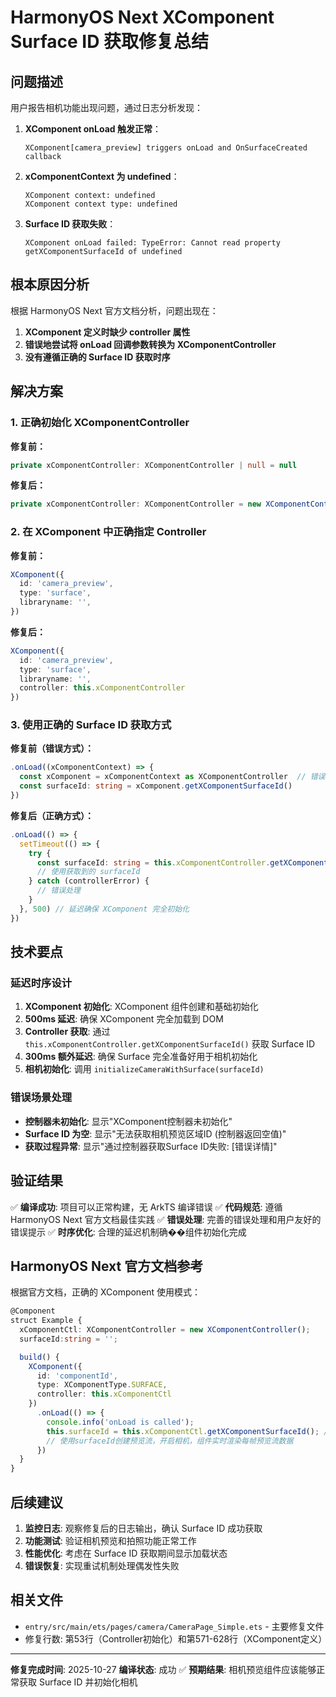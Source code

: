 # HarmonyOS Next XComponent Surface ID 获取修复总结

## 问题描述

用户报告相机功能出现问题，通过日志分析发现：

1. **XComponent onLoad 触发正常**：
   ```
   XComponent[camera_preview] triggers onLoad and OnSurfaceCreated callback
   ```

2. **xComponentContext 为 undefined**：
   ```
   XComponent context: undefined
   XComponent context type: undefined
   ```

3. **Surface ID 获取失败**：
   ```
   XComponent onLoad failed: TypeError: Cannot read property getXComponentSurfaceId of undefined
   ```

## 根本原因分析

根据 HarmonyOS Next 官方文档分析，问题出现在：

1. **XComponent 定义时缺少 controller 属性**
2. **错误地尝试将 onLoad 回调参数转换为 XComponentController**
3. **没有遵循正确的 Surface ID 获取时序**

## 解决方案

### 1. 正确初始化 XComponentController

**修复前：**
```typescript
private xComponentController: XComponentController | null = null
```

**修复后：**
```typescript
private xComponentController: XComponentController = new XComponentController()
```

### 2. 在 XComponent 中正确指定 Controller

**修复前：**
```typescript
XComponent({
  id: 'camera_preview',
  type: 'surface',
  libraryname: '',
})
```

**修复后：**
```typescript
XComponent({
  id: 'camera_preview',
  type: 'surface',
  libraryname: '',
  controller: this.xComponentController
})
```

### 3. 使用正确的 Surface ID 获取方式

**修复前（错误方式）：**
```typescript
.onLoad((xComponentContext) => {
  const xComponent = xComponentContext as XComponentController  // 错误！
  const surfaceId: string = xComponent.getXComponentSurfaceId()
})
```

**修复后（正确方式）：**
```typescript
.onLoad(() => {
  setTimeout(() => {
    try {
      const surfaceId: string = this.xComponentController.getXComponentSurfaceId()
      // 使用获取到的 surfaceId
    } catch (controllerError) {
      // 错误处理
    }
  }, 500) // 延迟确保 XComponent 完全初始化
})
```

## 技术要点

### 延迟时序设计

1. **XComponent 初始化**: XComponent 组件创建和基础初始化
2. **500ms 延迟**: 确保 XComponent 完全加载到 DOM
3. **Controller 获取**: 通过 `this.xComponentController.getXComponentSurfaceId()` 获取 Surface ID
4. **300ms 额外延迟**: 确保 Surface 完全准备好用于相机初始化
5. **相机初始化**: 调用 `initializeCameraWithSurface(surfaceId)`

### 错误场景处理

- **控制器未初始化**: 显示"XComponent控制器未初始化"
- **Surface ID 为空**: 显示"无法获取相机预览区域ID (控制器返回空值)"
- **获取过程异常**: 显示"通过控制器获取Surface ID失败: [错误详情]"

## 验证结果

✅ **编译成功**: 项目可以正常构建，无 ArkTS 编译错误
✅ **代码规范**: 遵循 HarmonyOS Next 官方文档最佳实践
✅ **错误处理**: 完善的错误处理和用户友好的错误提示
✅ **时序优化**: 合理的延迟机制确��组件初始化完成

## HarmonyOS Next 官方文档参考

根据官方文档，正确的 XComponent 使用模式：

```typescript
@Component
struct Example {
  xComponentCtl: XComponentController = new XComponentController();
  surfaceId:string = '';

  build() {
    XComponent({
      id: 'componentId',
      type: XComponentType.SURFACE,
      controller: this.xComponentCtl
    })
      .onLoad(() => {
        console.info('onLoad is called');
        this.surfaceId = this.xComponentCtl.getXComponentSurfaceId(); // 获取组件surfaceId
        // 使用surfaceId创建预览流，开启相机，组件实时渲染每帧预览流数据
      })
  }
}
```

## 后续建议

1. **监控日志**: 观察修复后的日志输出，确认 Surface ID 成功获取
2. **功能测试**: 验证相机预览和拍照功能正常工作
3. **性能优化**: 考虑在 Surface ID 获取期间显示加载状态
4. **错误恢复**: 实现重试机制处理偶发性失败

## 相关文件

- `entry/src/main/ets/pages/camera/CameraPage_Simple.ets` - 主要修复文件
- 修复行数: 第53行（Controller初始化）和第571-628行（XComponent定义）

---

**修复完成时间**: 2025-10-27
**编译状态**: 成功 ✅
**预期结果**: 相机预览组件应该能够正常获取 Surface ID 并初始化相机